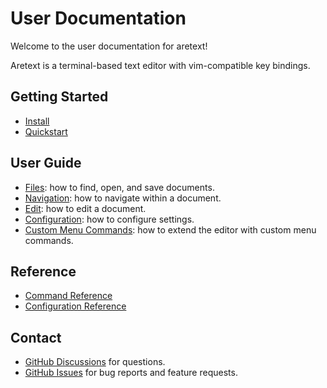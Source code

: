 User Documentation
==================

Welcome to the user documentation for aretext!

Aretext is a terminal-based text editor with vim-compatible key bindings.

Getting Started
---------------

-	[Install](install.md)
-	[Quickstart](quickstart.md)

User Guide
----------

-	[Files](files.md): how to find, open, and save documents.
-	[Navigation](navigation.md): how to navigate within a document.
-	[Edit](edit.md): how to edit a document.
-	[Configuration](configuration.md): how to configure settings.
-	[Custom Menu Commands](custom-menu-commands.md): how to extend the editor with custom menu commands.

Reference
---------

-	[Command Reference](command-reference.md)
-	[Configuration Reference](config-reference.md)

Contact
-------

-	[GitHub Discussions](https://github.com/aretext/aretext/discussions) for questions.
-	[GitHub Issues](https://github.com/aretext/aretext/issues) for bug reports and feature requests.
